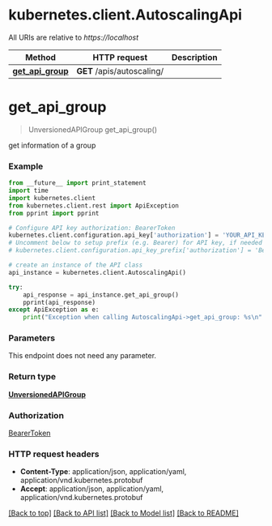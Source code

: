 # kubernetes.client.AutoscalingApi

All URIs are relative to *https://localhost*

Method | HTTP request | Description
------------- | ------------- | -------------
[**get_api_group**](AutoscalingApi.md#get_api_group) | **GET** /apis/autoscaling/ | 


# **get_api_group**
> UnversionedAPIGroup get_api_group()



get information of a group

### Example 
```python
from __future__ import print_statement
import time
import kubernetes.client
from kubernetes.client.rest import ApiException
from pprint import pprint

# Configure API key authorization: BearerToken
kubernetes.client.configuration.api_key['authorization'] = 'YOUR_API_KEY'
# Uncomment below to setup prefix (e.g. Bearer) for API key, if needed
# kubernetes.client.configuration.api_key_prefix['authorization'] = 'Bearer'

# create an instance of the API class
api_instance = kubernetes.client.AutoscalingApi()

try: 
    api_response = api_instance.get_api_group()
    pprint(api_response)
except ApiException as e:
    print("Exception when calling AutoscalingApi->get_api_group: %s\n" % e)
```

### Parameters
This endpoint does not need any parameter.

### Return type

[**UnversionedAPIGroup**](UnversionedAPIGroup.md)

### Authorization

[BearerToken](../README.md#BearerToken)

### HTTP request headers

 - **Content-Type**: application/json, application/yaml, application/vnd.kubernetes.protobuf
 - **Accept**: application/json, application/yaml, application/vnd.kubernetes.protobuf

[[Back to top]](#) [[Back to API list]](../README.md#documentation-for-api-endpoints) [[Back to Model list]](../README.md#documentation-for-models) [[Back to README]](../README.md)

